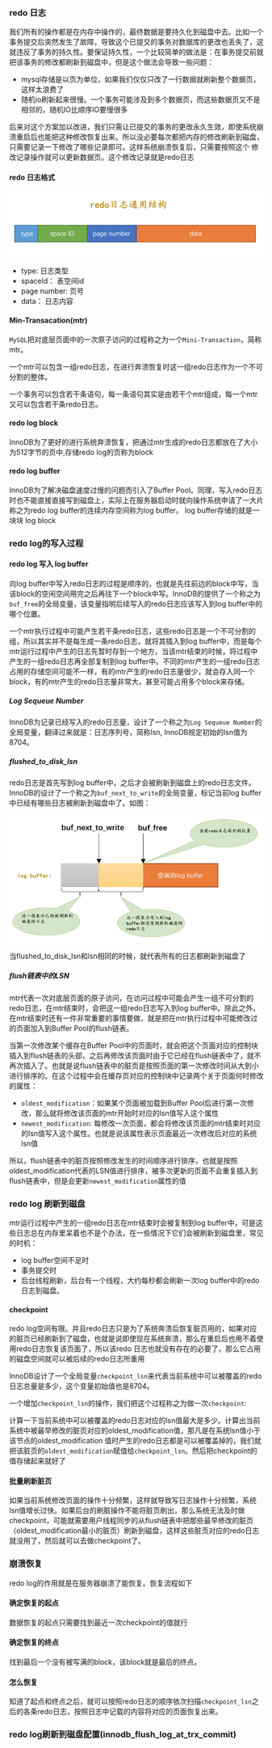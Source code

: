 ### redo 日志

我们所有的操作都是在内存中操作的，最终数据是要持久化到磁盘中去。比如一个事务提交后突然发生了故障，导致这个已提交的事务对数据库的更改也丢失了，这就违反了事务的持久性。要保证持久性，一个比较简单的做法是：在事务提交前就把该事务的修改都刷新到磁盘中，但是这个做法会导致一些问题：
- mysql存储是以页为单位，如果我们仅仅只改了一行数据就刷新整个数据页，这样太浪费了
- 随机io刷新起来很慢。一个事务可能涉及到多个数据页，而这些数据页又不是相邻的，随机IO比顺序IO要慢很多

后来对这个方案加以改进，我们只需让已提交的事务的更改永久生效，即使系统崩溃重启后也能把这种修改恢复出来。所以没必要每次都把内存的修改刷新到磁盘，只需要记录一下修改了哪些记录即可。这样系统崩溃恢复后，只需要按照这个 修改记录操作就可以更新数据页。这个修改记录就是redo日志

#### redo 日志格式

![](../../images/mysql/redo-log.png)
- type: 日志类型
- spaceId： 表空间id
- page number: 页号
- data： 日志内容

#### Min-Transacation(mtr)

`MySQL`把对底层页面中的一次原子访问的过程称之为一个`Mini-Transaction`，简称mtr。

一个mtr可以包含一组redo日志，在进行奔溃恢复时这一组redo日志作为一个不可分割的整体。

一个事务可以包含若干条语句，每一条语句其实是由若干个mtr组成，每一个mtr又可以包含若干条redo日志。


#### redo log block

InnoDB为了更好的进行系统奔溃恢复，把通过mtr生成的redo日志都放在了大小为512字节的页中,存储redo log的页称为block

#### redo log buffer

InnoDB为了解决磁盘速度过慢的问题而引入了Buffer Pool。同理，写入redo日志时也不能直接直接写到磁盘上，实际上在服务器启动时就向操作系统申请了一大片称之为redo log buffer的连续内存空间称为log buffer。 log buffer存储的就是一块块 log block


### redo log的写入过程

#### redo log 写入 log buffer

向log buffer中写入redo日志的过程是顺序的，也就是先往前边的block中写，当该block的空闲空间用完之后再往下一个block中写。InnoDB的提供了一个称之为`buf_free`的全局变量，该变量指明后续写入的redo日志应该写入到log buffer中的哪个位置。

一个mtr执行过程中可能产生若干条redo日志，这些redo日志是一个不可分割的组，所以其实并不是每生成一条redo日志，就将其插入到log buffer中，而是每个mtr运行过程中产生的日志先暂时存到一个地方，当该mtr结束的时候，将过程中产生的一组redo日志再全部复制到log buffer中。不同的mtr产生的一组redo日志占用的存储空间可能不一样，有的mtr产生的redo日志量很少，就会存入同一个block，有的mtr产生的redo日志量非常大，甚至可能占用多个block来存储。

##### Log Sequeue Number

InnoDB为记录已经写入的redo日志量，设计了一个称之为`Log Sequeue Number`的全局变量，翻译过来就是：日志序列号，简称lsn, InnoDB规定初始的lsn值为8704。

##### flushed_to_disk_lsn

redo日志是首先写到log buffer中，之后才会被刷新到磁盘上的redo日志文件。InnoDB的设计了一个称之为`buf_next_to_write`的全局变量，标记当前log buffer中已经有哪些日志被刷新到磁盘中了。如图：

![](../../images/mysql/flush-redo-disk.png)

当flushed_to_disk_lsn和lsn相同的时候，就代表所有的日志都刷新到磁盘了

##### flush链表中的LSN

mtr代表一次对底层页面的原子访问，在访问过程中可能会产生一组不可分割的redo日志，在mtr结束时，会把这一组redo日志写入到log buffer中。除此之外，在mtr结束时还有一件非常重要的事情要做，就是把在mtr执行过程中可能修改过的页面加入到Buffer Pool的flush链表。

当第一次修改某个缓存在Buffer Pool中的页面时，就会把这个页面对应的控制块插入到flush链表的头部，之后再修改该页面时由于它已经在flush链表中了，就不再次插入了。也就是说flush链表中的脏页是按照页面的第一次修改时间从大到小进行排序的。在这个过程中会在缓存页对应的控制块中记录两个关于页面何时修改的属性：
- `oldest_modification`：如果某个页面被加载到Buffer Pool后进行第一次修改，那么就将修改该页面的mtr开始时对应的lsn值写入这个属性
- `newest_modification`: 每修改一次页面，都会将修改该页面的mtr结束时对应的lsn值写入这个属性。也就是说该属性表示页面最近一次修改后对应的系统lsn值

所以，flush链表中的脏页按照修改发生的时间顺序进行排序，也就是按照oldest_modification代表的LSN值进行排序，被多次更新的页面不会重复插入到flush链表中，但是会更新`newest_modification`属性的值


### redo log 刷新到磁盘

mtr运行过程中产生的一组redo日志在mtr结束时会被复制到log buffer中，可是这些日志总在内存里呆着也不是个办法，在一些情况下它们会被刷新到磁盘里，常见的时机：

- log buffer空间不足时
- 事务提交时
- 后台线程刷新，后台有一个线程，大约每秒都会刷新一次log buffer中的redo日志到磁盘。

#### checkpoint

redo log空间有限。并且redo日志只是为了系统奔溃后恢复脏页用的，如果对应的脏页已经刷新到了磁盘，也就是说即使现在系统奔溃，那么在重启后也用不着使用redo日志恢复该页面了，所以该redo
日志也就没有存在的必要了，那么它占用的磁盘空间就可以被后续的redo日志所重用

InnoDB设计了一个全局变量`checkpoint_lsn`来代表当前系统中可以被覆盖的redo日志总量是多少，这个变量初始值也是8704。

一个增加`checkpoint_lsn`的操作，我们把这个过程称之为做一次`checkpoint`:

计算一下当前系统中可以被覆盖的redo日志对应的lsn值最大是多少。计算出当前系统中被最早修改的脏页对应的oldest_modification值，那凡是在系统lsn值小于该节点的oldest_modification
值时产生的redo日志都是可以被覆盖掉的，我们就把该脏页的`oldest_modification`赋值给`checkpoint_lsn`。然后把checkpoint的值存储起来就好了


#### 批量刷新脏页

如果当前系统修改页面的操作十分频繁，这样就导致写日志操作十分频繁，系统lsn值增长过快。如果后台的刷脏操作不能将脏页刷出，那么系统无法及时做checkpoint，可能就需要用户线程同步的从flush链表中把那些最早修改的脏页（oldest_modification最小的脏页）刷新到磁盘，这样这些脏页对应的redo日志就没用了，然后就可以去做checkpoint了。

### 崩溃恢复

redo log的作用就是在服务器崩溃了能恢复。恢复流程如下

#### 确定恢复的起点

数据恢复的起点只需要找到最近一次checkpoint的值就行

#### 确定恢复的终点

找到最后一个没有被写满的block，该block就是最后的终点。

#### 怎么恢复

知道了起点和终点之后，就可以按照redo日志的顺序依次扫描`checkpoint_lsn`之后的各条redo日志，按照日志中记载的内容将对应的页面恢复出来。


### redo log刷新到磁盘配置(innodb_flush_log_at_trx_commit)



